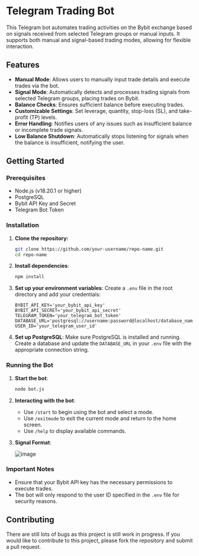 # Telegram Trading Bot

This Telegram bot automates trading activities on the Bybit exchange based on signals received from selected Telegram groups or manual inputs. It supports both manual and signal-based trading modes, allowing for flexible interaction.

## Features

- **Manual Mode**: Allows users to manually input trade details and execute trades via the bot.
- **Signal Mode**: Automatically detects and processes trading signals from selected Telegram groups, placing trades on Bybit.
- **Balance Checks**: Ensures sufficient balance before executing trades.
- **Customizable Settings**: Set leverage, quantity, stop-loss (SL), and take-profit (TP) levels.
- **Error Handling**: Notifies users of any issues such as insufficient balance or incomplete trade signals.
- **Low Balance Shutdown**: Automatically stops listening for signals when the balance is insufficient, notifying the user.

## Getting Started

### Prerequisites

- Node.js (v18.20.1 or higher)
- PostgreSQL
- Bybit API Key and Secret
- Telegram Bot Token

### Installation

1. **Clone the repository:**
   ```bash
   git clone https://github.com/your-username/repo-name.git
   cd repo-name
   ```

2. **Install dependencies**:
   ```bash
   npm install
   ```

3. **Set up your environment variables**:
   Create a `.env` file in the root directory and add your credentials:
   ```env
   BYBIT_API_KEY='your_bybit_api_key'
   BYBIT_API_SECRET='your_bybit_api_secret'
   TELEGRAM_TOKEN='your_telegram_bot_token'
   DATABASE_URL='postgresql://username:password@localhost/database_name'
   USER_ID='your_telegram_user_id'
   ```

4. **Set up PostgreSQL**:
   Make sure PostgreSQL is installed and running. Create a database and update the `DATABASE_URL` in your `.env` file with the appropriate connection string.

### Running the Bot

1. **Start the bot**:
   ```bash
   node bot.js
   ```

2. **Interacting with the bot**:
   - Use `/start` to begin using the bot and select a mode.
   - Use `/exitmode` to exit the current mode and return to the home screen.
   - Use `/help` to display available commands.
3. **Signal Format**:

      ![image](https://github.com/user-attachments/assets/f185cab7-9a68-4d09-98d5-f882b78d6730)

### Important Notes

- Ensure that your Bybit API key has the necessary permissions to execute trades.
- The bot will only respond to the user ID specified in the `.env` file for security reasons.

## Contributing
There are still lots of bugs as this project is still work in progress.
If you would like to contribute to this project, please fork the repository and submit a pull request.
